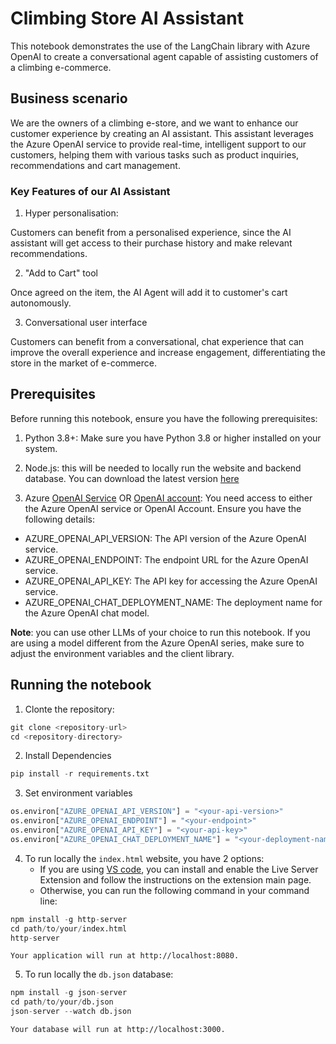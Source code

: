 
# Climbing Store AI Assistant

This notebook demonstrates the use of the LangChain library with Azure OpenAI to create a conversational agent capable of assisting customers of a climbing e-commerce. 

## Business scenario

We are the owners of a climbing e-store, and we want to enhance our customer experience by creating an AI assistant. This assistant leverages the Azure OpenAI service to provide real-time, intelligent support to our customers, helping them with various tasks such as product inquiries, recommendations and cart management.

### Key Features of our AI Assistant

1. Hyper personalisation:

Customers can benefit from a personalised experience, since the AI assistant will get access to their purchase history and make relevant recommendations.

2. "Add to Cart" tool

Once agreed on the item, the AI Agent will add it to customer's cart autonomously.

3. Conversational user interface

Customers can benefit from a conversational, chat experience that can improve the overall experience and increase engagement, differentiating the store in the market of e-commerce.

## Prerequisites
Before running this notebook, ensure you have the following prerequisites:

1. Python 3.8+: Make sure you have Python 3.8 or higher installed on your system.

2. Node.js: this will be needed to locally run the website and backend database. You can download the latest version [here](https://nodejs.org/)

2. Azure [OpenAI Service](https://learn.microsoft.com/en-us/azure/ai-services/openai/how-to/create-resource?pivots=web-portal) OR [OpenAI account](https://platform.openai.com/signup/): You need access to either the Azure OpenAI service or OpenAI Account. Ensure you have the following details:
- AZURE_OPENAI_API_VERSION: The API version of the Azure OpenAI service.
- AZURE_OPENAI_ENDPOINT: The endpoint URL for the Azure OpenAI service.
- AZURE_OPENAI_API_KEY: The API key for accessing the Azure OpenAI service.
- AZURE_OPENAI_CHAT_DEPLOYMENT_NAME: The deployment name for the Azure OpenAI chat model.


**Note**: you can use other LLMs of your choice to run this notebook. If you are using a model different from the Azure OpenAI series, make sure to adjust the environment variables and the client library.

## Running the notebook
1. Clonte the repository:
```python
git clone <repository-url>
cd <repository-directory>
```
2. Install Dependencies
```python
pip install -r requirements.txt
```
3. Set environment variables
```python
os.environ["AZURE_OPENAI_API_VERSION"] = "<your-api-version>"
os.environ["AZURE_OPENAI_ENDPOINT"] = "<your-endpoint>"
os.environ["AZURE_OPENAI_API_KEY"] = "<your-api-key>"
os.environ["AZURE_OPENAI_CHAT_DEPLOYMENT_NAME"] = "<your-deployment-name>"
```
4. To run locally the `index.html` website, you have 2 options:
    - If you are using [VS code](https://code.visualstudio.com/download), you can install and enable the Live Server Extension and follow the instructions on the extension main page.
    - Otherwise, you can run the following command in your command line:
```python
npm install -g http-server
cd path/to/your/index.html
http-server
```
    Your application will run at http://localhost:8080.

5. To run locally the `db.json` database:

```python
npm install -g json-server
cd path/to/your/db.json
json-server --watch db.json
```
    Your database will run at http://localhost:3000.


